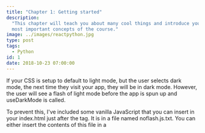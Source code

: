 ```yaml
---
title: "Chapter 1: Getting started"
description:
  "This chapter will teach you about many cool things and introduce you to the
  most important concepts of the course."
image: ../images/reactpython.jpg
type: post
tags:
  - Python
id: 1
date: 2018-10-23 07:00:00
---
```



If your CSS is setup to default to light mode, but the user selects dark mode, the next time they visit your app, they will be in dark mode. However, the user will see a flash of light mode before the app is spun up and useDarkMode is called.

To prevent this, I've included some vanilla JavaScript that you can insert in your index.html just after the <body> tag. It is in a file named noflash.js.txt. You can either insert the contents of this file in a <script> tag or automate the step in your build process.

Note that if you change any of the default—such as storageKey or classNameDark for example—the noflash.js file will need to be modified with the same values.

```python

def function(param):
  return something

```

<challenge id="1" title="test">

This is a code exercise. The content can be formatted in simple Markdown – so
you can have **bold text**, `code` or [links](https://spacy.io) or lists, like
the one for the instructions below.

- These are instructions and they can have bullet points.
- The code block below will look for the files 
  <codeblock source="exc_01_01_01">
  </codeblock>
</challenge>
